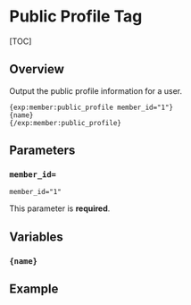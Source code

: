 <!--
    This source file is part of the open source project
    ExpressionEngine User Guide (https://github.com/ExpressionEngine/ExpressionEngine-User-Guide)

    @link      https://expressionengine.com/
    @copyright Copyright (c) 2003-2020, Packet Tide, LLC (https://packettide.com)
    @license   https://expressionengine.com/license Licensed under Apache License, Version 2.0
-->

# Public Profile Tag

[TOC]

## Overview

Output the public profile information for a user.

	{exp:member:public_profile member_id="1"}
	{name}
	{/exp:member:public_profile}

## Parameters

### `member_id=`

    member_id="1"

This parameter is **required**.


## Variables

### `{name}`



## Example

